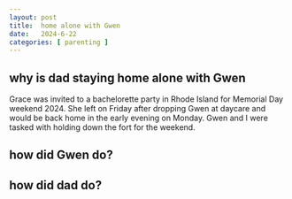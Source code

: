```yaml
---
layout: post
title:  home alone with Gwen
date:   2024-6-22
categories: [ parenting ]
---
```


## why is dad staying home alone with Gwen
Grace was invited to a bachelorette party 
in Rhode Island for Memorial Day weekend 2024. 
She left on Friday after dropping Gwen at
daycare and would be back home in the early
evening on Monday. Gwen and I were tasked with 
holding down the fort for the weekend.

## how did Gwen do?

## how did dad do?

